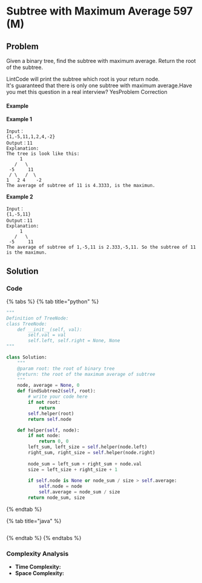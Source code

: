 # Subtree with Maximum Average 597 \(M\)

## Problem

Given a binary tree, find the subtree with maximum average. Return the root of the subtree.

LintCode will print the subtree which root is your return node.  
It's guaranteed that there is only one subtree with maximum average.Have you met this question in a real interview?  YesProblem Correction

#### Example

**Example 1**

```text
Input：
{1,-5,11,1,2,4,-2}
Output：11
Explanation:
The tree is look like this:
     1
   /   \
 -5     11
 / \   /  \
1   2 4    -2 
The average of subtree of 11 is 4.3333, is the maximun.
```

**Example 2**

```text
Input：
{1,-5,11}
Output：11
Explanation:
     1
   /   \
 -5     11
The average of subtree of 1,-5,11 is 2.333,-5,11. So the subtree of 11 is the maximun.
```

## Solution

### Code

{% tabs %}
{% tab title="python" %}
```python
"""
Definition of TreeNode:
class TreeNode:
    def __init__(self, val):
        self.val = val
        self.left, self.right = None, None
"""

class Solution:
    """
    @param root: the root of binary tree
    @return: the root of the maximum average of subtree
    """
    node, average = None, 0
    def findSubtree2(self, root):
        # write your code here
        if not root:
            return
        self.helper(root)
        return self.node

    def helper(self, node): 
        if not node:
            return 0, 0
        left_sum, left_size = self.helper(node.left)
        right_sum, right_size = self.helper(node.right)
        
        node_sum = left_sum + right_sum + node.val
        size = left_size + right_size + 1
        
        if self.node is None or node_sum / size > self.average:
            self.node = node
            self.average = node_sum / size
        return node_sum, size
```
{% endtab %}

{% tab title="java" %}
```

```
{% endtab %}
{% endtabs %}

### Complexity Analysis

* **Time Complexity:**
* **Space Complexity:**

